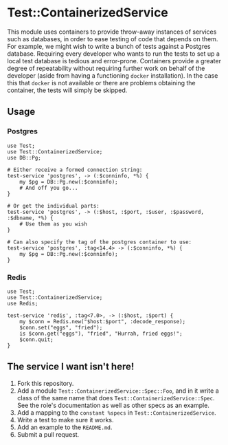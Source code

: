 # Test::ContainerizedService

This module uses containers to provide throw-away instances of services such
as databases, in order to ease testing of code that depends on them. For
example, we might wish to write a bunch of tests against a Postgres database.
Requiring every developer who wants to run the tests to set up a local test
database is tedious and error-prone. Containers provide a greater degree of
repeatability without requiring further work on behalf of the developer
(aside from having a functioning `docker` installation). In the case this
that `docker` is not available or there are problems obtaining the
container, the tests will simply be skipped.

## Usage

### Postgres

```
use Test;
use Test::ContainerizedService;
use DB::Pg;

# Either receive a formed connection string:
test-service 'postgres', -> (:$conninfo, *%) {
    my $pg = DB::Pg.new(:$conninfo);
    # And off you go...
}

# Or get the individual parts:
test-service 'postgres', -> (:$host, :$port, :$user, :$password, :$dbname, *%) {
    # Use them as you wish
}

# Can also specify the tag of the postgres container to use:
test-service 'postgres', :tag<14.4> -> (:$conninfo, *%) {
    my $pg = DB::Pg.new(:$conninfo);
}
```

### Redis

```
use Test;
use Test::ContainerizedService;
use Redis;

test-service 'redis', :tag<7.0>, -> (:$host, :$port) {
    my $conn = Redis.new("$host:$port", :decode_response);
    $conn.set("eggs", "fried");
    is $conn.get("eggs"), "fried", "Hurrah, fried eggs!";
    $conn.quit;
}
```

## The service I want isn't here!

1. Fork this repository.
2. Add a module `Test::ContainerizedService::Spec::Foo`, and in it write a
   class of the same name that does `Test::ContainerizedService::Spec`. See
   the role's documentation as well as other specs as an example.
3. Add a mapping to the `constant %specs` in `Test::ContainerizedService`.
4. Write a test to make sure it works.
5. Add an example to the `README.md`.
6. Submit a pull request.
